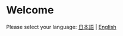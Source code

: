 # Welcome

<p>Please select your language: <a href="./jp/docs/index.html">日本語</a> | <a href="./en/docs/index.html">English</a></p>